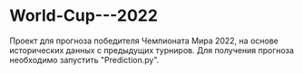 # World-Cup---2022
Проект для прогноза победителя Чемпионата Мира 2022, на основе исторических данных с предыдущих турниров.
Для получения прогноза необходимо запустить "Prediction.py".
